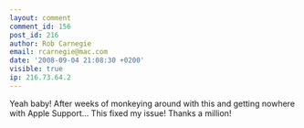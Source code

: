 ```yaml
---
layout: comment
comment_id: 156
post_id: 216
author: Rob Carnegie
email: rcarnegie@mac.com
date: '2008-09-04 21:08:30 +0200'
visible: true
ip: 216.73.64.2
---
```

Yeah baby! After weeks of monkeying around with this and getting nowhere with Apple Support... This fixed my issue!
Thanks a million!
